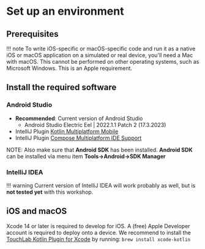 #  Set up an environment

##  Prerequisites

!!! note
To write iOS-specific or macOS-specific code  and run it as a native iOS or macOS application on a simulated or real device, you'll need a Mac with macOS. This cannot be performed on other operating systems, such as Microsoft Windows. This is an Apple requirement.

##  Install the required software


### Android Studio

* **Recommended**: Current version of Android Studio
  * Android Studio Electric Eel | 2022.1.1 Patch 2 (17.3.2023)
* IntelliJ Plugin [Kotlin Multiplatform Mobile](https://plugins.jetbrains.com/plugin/14936-kotlin-multiplatform-mobile)
* IntelliJ Plugin [Compose Multiplatform IDE Support](https://plugins.jetbrains.com/plugin/16541-compose-multiplatform-ide-support)

NOTE: Also make sure that **Android SDK** has been installed.
**Android SDK** can be installed via menu item **Tools->Android->SDK Manager**


### IntelliJ IDEA

!!! warning
Current version of IntelliJ IDEA will work probably as well, but is **not tested yet** with this workshop.


## iOS and macOS

Xcode 14 or later is required to develop for iOS. A (free) Apple Developer account is required to deploy onto a device.
We recommend to install the [TouchLab Kotlin Plugin for Xcode](https://github.com/touchlab/xcode-kotlin) by running: `brew install xcode-kotlin`

